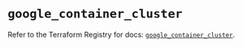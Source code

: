 # `google_container_cluster`

Refer to the Terraform Registry for docs: [`google_container_cluster`](https://registry.terraform.io/providers/hashicorp/google-beta/5.29.1/docs/resources/google_container_cluster).
